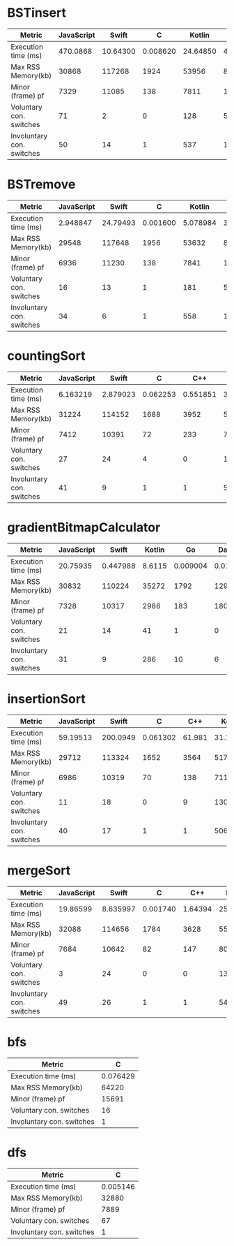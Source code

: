 
#  BSTinsert 

| Metric | JavaScript | Swift | C | Kotlin | Java | Dart | 
| - |  - |  - |  - |  - |  - |  - | 
| Execution time (ms) | 470.0868  | 10.64300  | 0.008620  | 24.64850  | 4.0  | 0.195  | 
| Max RSS Memory(kb) | 30868  | 117268  | 1924  | 53956  | 85060  | 13764  | 
| Minor (frame) pf | 7329  | 11085  | 138  | 7811  | 14461  | 1999  | 
| Voluntary con. switches | 71  | 2  | 0  | 128  | 569  | 2  | 
| Involuntary con. switches | 50  | 14  | 1  | 537  | 1739  | 6  | 

#  BSTremove 

| Metric | JavaScript | Swift | C | Kotlin | Java | Dart | 
| - |  - |  - |  - |  - |  - |  - | 
| Execution time (ms) | 2.948847  | 24.79493  | 0.001600  | 5.078984  | 3.0  | 0.106  | 
| Max RSS Memory(kb) | 29548  | 117648  | 1956  | 53632  | 87008  | 14004  | 
| Minor (frame) pf | 6936  | 11230  | 138  | 7841  | 15918  | 1998  | 
| Voluntary con. switches | 16  | 13  | 1  | 181  | 548  | 0  | 
| Involuntary con. switches | 34  | 6  | 1  | 558  | 1571  | 6  | 

#  countingSort 

| Metric | JavaScript | Swift | C | C++ | Kotlin | Java | Dart | 
| - |  - |  - |  - |  - |  - |  - |  - | 
| Execution time (ms) | 6.163219  | 2.879023  | 0.062253  | 0.551851  | 3.883925  | 8.0  | 1.364  | 
| Max RSS Memory(kb) | 31224  | 114152  | 1688  | 3952  | 51864  | 84444  | 14608  | 
| Minor (frame) pf | 7412  | 10391  | 72  | 233  | 7139  | 15628  | 2245  | 
| Voluntary con. switches | 27  | 24  | 4  | 0  | 116  | 675  | 7  | 
| Involuntary con. switches | 41  | 9  | 1  | 1  | 504  | 1709  | 8  | 

#  gradientBitmapCalculator 

| Metric | JavaScript | Swift | Kotlin | Go | Dart | 
| - |  - |  - |  - |  - |  - | 
| Execution time (ms) | 20.75935  | 0.447988  | 8.6115  | 0.009004  | 0.017  | 
| Max RSS Memory(kb) | 30832  | 110224  | 35272  | 1792  | 12960  | 
| Minor (frame) pf | 7328  | 10317  | 2986  | 183  | 1804  | 
| Voluntary con. switches | 21  | 14  | 41  | 1  | 0  | 
| Involuntary con. switches | 31  | 9  | 286  | 10  | 6  | 

#  insertionSort 

| Metric | JavaScript | Swift | C | C++ | Kotlin | Java | Dart | 
| - |  - |  - |  - |  - |  - |  - |  - | 
| Execution time (ms) | 59.19513  | 200.0949  | 0.061302  | 61.981  | 31.14954  | 51.0  | 158.309  | 
| Max RSS Memory(kb) | 29712  | 113324  | 1652  | 3564  | 51772  | 84168  | 13724  | 
| Minor (frame) pf | 6986  | 10319  | 70  | 138  | 7112  | 14670  | 2051  | 
| Voluntary con. switches | 11  | 18  | 0  | 9  | 130  | 615  | 22  | 
| Involuntary con. switches | 40  | 17  | 1  | 1  | 506  | 1791  | 6  | 

#  mergeSort 

| Metric | JavaScript | Swift | C | C++ | Kotlin | Java | Dart | 
| - |  - |  - |  - |  - |  - |  - |  - | 
| Execution time (ms) | 19.86599  | 8.635997  | 0.001740  | 1.64394  | 25.86315  | 4.0  | 6.398  | 
| Max RSS Memory(kb) | 32088  | 114656  | 1784  | 3628  | 55008  | 85852  | 16660  | 
| Minor (frame) pf | 7684  | 10642  | 82  | 147  | 8002  | 14582  | 2677  | 
| Voluntary con. switches | 3  | 24  | 0  | 0  | 133  | 642  | 4  | 
| Involuntary con. switches | 49  | 26  | 1  | 1  | 543  | 1881  | 6  | 

#  bfs 

| Metric | C | 
| - |  - | 
| Execution time (ms) | 0.076429  | 
| Max RSS Memory(kb) | 64220  | 
| Minor (frame) pf | 15691  | 
| Voluntary con. switches | 16  | 
| Involuntary con. switches | 1  | 

#  dfs 

| Metric | C | 
| - |  - | 
| Execution time (ms) | 0.005146  | 
| Max RSS Memory(kb) | 32880  | 
| Minor (frame) pf | 7889  | 
| Voluntary con. switches | 67  | 
| Involuntary con. switches | 1  | 


